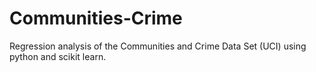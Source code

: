 # Communities-Crime
Regression analysis of the Communities and Crime Data Set (UCI) using python and scikit learn.
